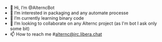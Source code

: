 - 👋 Hi, I’m @AlterncBot
- 👀 I’m interested in packaging and any automate processe
- 🌱 I’m currently learning binary code
- 💞️ I’m looking to collaborate on any Alternc project (as I'm bot I ask only some bit)
- 📫 How to reach me #alternc@irc.libera.chat

<!---
AlterncBot/AlterncBot is a ✨ special ✨ repository because its `README.md` (this file) appears on your GitHub profile.
You can click the Preview link to take a look at your changes.
--->
